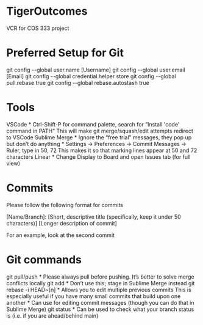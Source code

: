 # TigerOutcomes
VCR for COS 333 project

# Preferred Setup for Git
git config --global user.name [Username]
git config --global user.email [Email]
git config --global credential.helper store
git config --global pull.rebase true
git config --global rebase.autostash true

# Tools
VSCode
    * Ctrl-Shift-P for command palette, search for ”Install 'code' command in PATH”
        This will make git merge/squash/edit attempts redirect to VSCode
Sublime Merge
    * Ignore the “free trial” messages, they pop up but don’t do anything
    * Settings -> Preferences -> Commit Messages -> Ruler, type in 50, 72
        This makes it so that marking lines appear at 50 and 72 characters
Linear
    * Change Display to Board and open Issues tab (for full view)

# Commits
Please follow the following format for commits

[Name/Branch]: [Short, descriptive title (specifically, keep it under 50 characters)]
[Longer description of commit]

For an example, look at the second commit

# Git commands
git pull/push
    * Please always pull before pushing. It’s better to solve merge conflicts locally
git add
    * Don’t use this; stage in Sublime Merge instead
git rebase -i HEAD~[n]
    * Allows you to edit multiple previous commits
        This is especially useful if you have many small commits that build upon one another
    * Can use for editing commit messages (though you can do that in Sublime Merge)
git status
    * Can be used to check what your branch status is (i.e. if you are ahead/behind main)